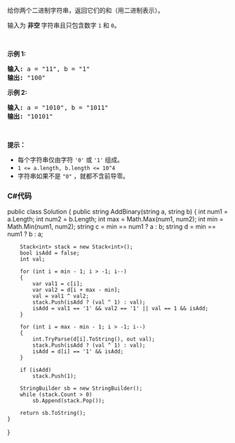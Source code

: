 <p>给你两个二进制字符串，返回它们的和（用二进制表示）。</p>

<p>输入为 <strong>非空 </strong>字符串且只包含数字&nbsp;<code>1</code>&nbsp;和&nbsp;<code>0</code>。</p>

<p>&nbsp;</p>

<p><strong>示例&nbsp;1:</strong></p>

<pre><strong>输入:</strong> a = &quot;11&quot;, b = &quot;1&quot;
<strong>输出:</strong> &quot;100&quot;</pre>

<p><strong>示例&nbsp;2:</strong></p>

<pre><strong>输入:</strong> a = &quot;1010&quot;, b = &quot;1011&quot;
<strong>输出:</strong> &quot;10101&quot;</pre>

<p>&nbsp;</p>

<p><strong>提示：</strong></p>

<ul>
	<li>每个字符串仅由字符 <code>&#39;0&#39;</code> 或 <code>&#39;1&#39;</code> 组成。</li>
	<li><code>1 &lt;= a.length, b.length &lt;= 10^4</code></li>
	<li>字符串如果不是 <code>&quot;0&quot;</code> ，就都不含前导零。</li>
</ul>

### C#代码

public class Solution {
    public string AddBinary(string a, string b) {
        int num1 = a.Length;
        int num2 = b.Length;
        int max = Math.Max(num1, num2);
        int min = Math.Min(num1, num2);
        string c = min == num1 ? a : b;
        string d = min == num1 ? b : a;

        Stack<int> stack = new Stack<int>();
        bool isAdd = false;
        int val;

        for (int i = min - 1; i > -1; i--)
        {
            var val1 = c[i];
            var val2 = d[i + max - min];
            val = val1 ^ val2;
            stack.Push(isAdd ? (val ^ 1) : val);
            isAdd = val1 == '1' && val2 == '1' || val == 1 && isAdd;
        }

        for (int i = max - min - 1; i > -1; i--)
        {
            int.TryParse(d[i].ToString(), out val);
            stack.Push(isAdd ? (val ^ 1) : val);
            isAdd = d[i] == '1' && isAdd;
        }

        if (isAdd)
            stack.Push(1);

        StringBuilder sb = new StringBuilder();
        while (stack.Count > 0)
            sb.Append(stack.Pop());

        return sb.ToString();
    }
}